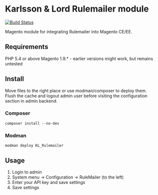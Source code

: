 Karlsson & Lord Rulemailer module
=================================
[![Build Status](https://travis-ci.org/karlssonlord/rulemailer.svg)](https://travis-ci.org/karlssonlord/rulemailer)

Magento module for integrating Rulemailer into Magento CE/EE.

Requirements
------------
PHP 5.4 or above
Magento 1.9.* - earlier versions might work, but remains untested

Install
-------

Move files to the right place or use modman/composer to deploy them. Flush the cache and logout admin user before visiting the configuration section in admin backend.

### Composer

    composer install --no-dev

### Modman

    modman deploy KL_Rulemailer

Usage
-----

1. Login to admin
1. System menu &rarr; Configuration &rarr; RuleMailer (to the left)
1. Enter your API key and save settings
1. Save settings
